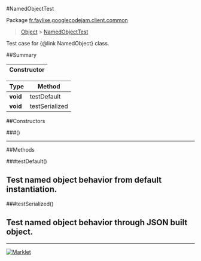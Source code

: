 #NamedObjectTest

Package [fr.faylixe.googlecodejam.client.common](README.md)<br>
> [Object](../../../../java/lang/Object.md) > [NamedObjectTest](NamedObjectTest.md)

Test case for {@link NamedObject} class.

##Summary

| Constructor |
|  ---  |

Type | Method
 --- | --- 
**void** | testDefault
**void** | testSerialized


##Constructors

###()



---

##Methods

###testDefault()


Test named object behavior from default instantiation.
---
###testSerialized()


Test named object behavior through JSON built object.
---
---
[![Marklet](https://img.shields.io/badge/Generated%20by-Marklet-green.svg)](https://github.com/Faylixe/marklet)